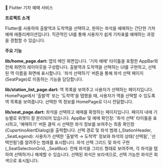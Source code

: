 🚆 Flutter 기차 예매 서비스

**프로젝트 소개**

Flutter를 사용하여 출발역과 도착역을 선택하고, 원하는 좌석을 예매하는 간단한 기차 예매 애플리케이션입니다. 직관적인 UI를 통해 사용자가 쉽게 기차표를 예매하는 과정을 경험할 수 있습니다.

**주요 기능**

**lib/home_page.dart:** 앱의 메인 화면입니다.
'기차 예매' 타이틀을 포함한 AppBar와 전체 화면의 레이아웃을 구성합니다.
출발역과 도착역을 선택하는 UI를 구현하고, 선택된 역 이름을 화면에 표시합니다.
'좌석 선택하기' 버튼을 통해 좌석 선택 페이지(SeatPage)로 이동하는 기능을 담당합니다.

**lib/station_list_page.dart:** 역 목록을 보여주고 사용자가 선택하는 페이지입니다.
HomePage에서 '출발역' 또는 '도착역'을 탭했을 때, 사용자가 역을 선택할 수 있도록 역 목록을 보여줍니다.
선택한 역 정보를 HomePage로 다시 전달합니다.

**lib/seat_page.dart:** 좌석을 선택하고 예매를 확정하는 페이지입니다. 페이지 내에 기능별로 위젯이 잘 분리되어 있습니다.
AppBar 및 예매 확인창: '좌석 선택' 타이틀을 표시하고, '예매하기' 버튼 클릭 시 선택한 좌석 정보를 보여주는 최종 확인창(CupertinoAlertDialog)을 출력합니다.
선택 경로 및 좌석 범례 (_StationHeader, _SeatLegend): 사용자가 선택한 '출발역 → 도착역' 정보와 좌석의 상태('선택됨', '선택안됨')를 알려주는 범례를 표시합니다.
좌석 선택 그리드 및 좌석 구현 (_SeatSelectionGrid, _SeatBox): 전체 좌석을 그리드 형태로 보여주며, 각 좌석을 탭하여 선택하거나 해제할 수 있습니다. 선택된 좌석은 보라색으로, 선택 가능한 좌석은 회색으로 표시됩니다.
